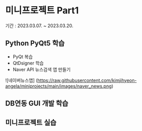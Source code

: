 # 미니프로젝트 Part1
기간 : 2023.03.07. ~ 2023.03.20.

## Python PyQt5 학습
- PyQt 복습
- QtDsigner 학습
- Naver API 뉴스검색 앱 만들기

![네이버뉴스앱] (https://raw.githubusercontent.com/kimjihyeon-angela/miniprojects/main/images/naver_news.png)

## DB연동 GUI 개발 학습

## 미니프로젝트 실습
